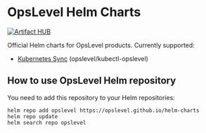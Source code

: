 # OpsLevel Helm Charts

[![Artifact HUB](https://img.shields.io/endpoint?url=https://artifacthub.io/badge/repository/opslevel)](https://artifacthub.io/packages/search?repo=opslevel) 

Official Helm charts for OpsLevel products. Currently supported:

- [Kubernetes Sync](charts/kubernetes-sync) (opslevel/kubectl-opslevel)

## How to use OpsLevel Helm repository

You need to add this repository to your Helm repositories:

```
helm repo add opslevel https://opslevel.github.io/helm-charts
helm repo update
helm search repo opslevel
```
